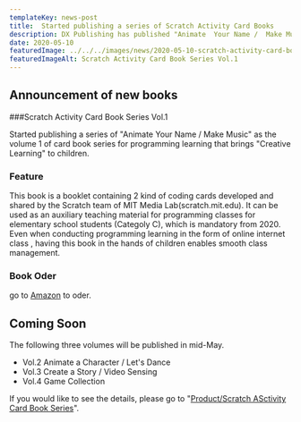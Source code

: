 ```yaml
---
templateKey: news-post
title:  Started publishing a series of Scratch Activity Card Books
description: DX Publishing has published "Animate  Your Name /  Make Music" as the volume 1 of card book series for programming learning that brings "Creative Learning" to children.
date: 2020-05-10
featuredImage: ../../../images/news/2020-05-10-scratch-activity-card-book-featured.jpg
featuredImageAlt: Scratch Activity Card Book Series Vol.1
---
```


## Announcement of new books
###Scratch Activity Card Book Series Vol.1

Started publishing a series of "Animate  Your Name /  Make Music" as the volume 1 of card book series for programming learning that brings "Creative Learning" to children.

### Feature

This book is a booklet containing 2 kind of coding cards developed and shared by the Scratch team of MIT Media Lab(scratch.mit.edu).  It can be used as an auxiliary teaching material for programming classes for elementary school students (Categoly  C), which is mandatory from 2020. Even when conducting programming learning in the form of online internet class , having this book in the hands of children enables smooth class management.

### Book Oder

go to [Amazon](https://www.amazon.co.jp/dp/4910209018) to oder.

## Coming Soon

The following three volumes will be published in mid-May.
* Vol.2 Animate a Character / Let's Dance
* Vol.3 Create a Story / Video Sensing
* Vol.4 Game Collection

If you would like to see the details, please go to "[Product/Scratch ASctivity Card Book Series](https://dx-publishing.jp/products/scratch-activity-card-book/)".


